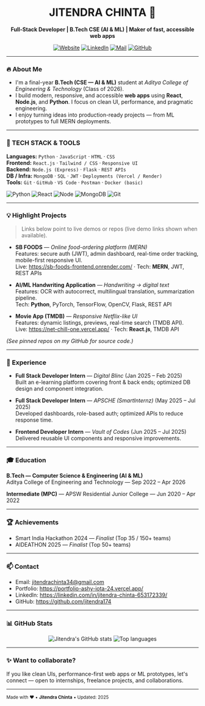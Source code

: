 <!--
  GitHub Profile README for Jitendra Chinta
  - Bold headings as requested
  - Icons (emojis), Shields badges, GitHub stats cards included
  - Replace any URLs or images as you prefer
-->

<div align="center">

# **JITENDRA CHINTA** 👋  
**Full-Stack Developer | B.Tech CSE (AI & ML) | Maker of fast, accessible web apps**

[![Website](https://img.shields.io/badge/Portfolio-Visit-0D7377?style=for-the-badge&logo=google-chrome&logoColor=white)](https://portfolio-ashy-iota-24.vercel.app/)
[![LinkedIn](https://img.shields.io/badge/LinkedIn-Connect-0A66C2?style=for-the-badge&logo=linkedin&logoColor=white)](https://linkedin.com/in/jitendra-chinta-653172339/)
[![Mail](https://img.shields.io/badge/Email-jitendrachinta34%40gmail.com-D14836?style=for-the-badge&logo=gmail&logoColor=white)](mailto:jitendrachinta34@gmail.com)
[![GitHub](https://img.shields.io/badge/GitHub-@jitendra174-181717?style=for-the-badge&logo=github&logoColor=white)](https://github.com/jitendra174)

</div>

---

### **🔥 About Me**
- I'm a final-year **B.Tech (CSE — AI & ML)** student at *Aditya College of Engineering & Technology* (Class of 2026).  
- I build modern, responsive, and accessible **web apps** using **React**, **Node.js**, and **Python**. I focus on clean UI, performance, and pragmatic engineering.  
- I enjoy turning ideas into production-ready projects — from ML prototypes to full MERN deployments.

---

### **🧰 TECH STACK & TOOLS**
**Languages:** `Python` · `JavaScript` · `HTML` · `CSS`  
**Frontend:** `React.js` · `Tailwind / CSS` · `Responsive UI`  
**Backend:** `Node.js (Express)` · `Flask` · `REST APIs`  
**DB / Infra:** `MongoDB` · `SQL` · `JWT` · `Deployments (Vercel / Render)`  
**Tools:** `Git` · `GitHub` · `VS Code` · `Postman` · `Docker (basic)`  

<!-- Tech badges (quick visual) -->
<p>
  <img alt="Python" src="https://img.shields.io/badge/Python-3776AB?style=for-the-badge&logo=python&logoColor=white" />
  <img alt="React" src="https://img.shields.io/badge/React-20232A?style=for-the-badge&logo=react&logoColor=61DAFB" />
  <img alt="Node" src="https://img.shields.io/badge/Node.js-43853D?style=for-the-badge&logo=node.js&logoColor=white" />
  <img alt="MongoDB" src="https://img.shields.io/badge/MongoDB-4EA94B?style=for-the-badge&logo=mongodb&logoColor=white" />
  <img alt="Git" src="https://img.shields.io/badge/Git-F05032?style=for-the-badge&logo=git&logoColor=white" />
</p>

---

### **💡 Highlight Projects**
> Links below point to live demos or repos (live demo links shown when available).

- **SB FOODS** — *Online food-ordering platform (MERN)*  
  Features: secure auth (JWT), admin dashboard, real-time order tracking, mobile-first responsive UI.  
  Live: https://sb-foods-frontend.onrender.com/ · Tech: **MERN**, JWT, REST APIs

- **AI/ML Handwriting Application** — *Handwriting → digital text*  
  Features: OCR with autocorrect, multilingual translation, summarization pipeline.  
  Tech: **Python**, PyTorch, TensorFlow, OpenCV, Flask, REST API

- **Movie App (TMDB)** — *Responsive Netflix-like UI*  
  Features: dynamic listings, previews, real-time search (TMDB API).  
  Live: https://net-chill-one.vercel.app/ · Tech: **React.js**, TMDB API

*(See pinned repos on my GitHub for source code.)*

---

### **💼 Experience**
- **Full Stack Developer Intern** — *Digital Blinc* (Jan 2025 – Feb 2025)  
  Built an e-learning platform covering front & back ends; optimized DB design and component integration.

- **Full Stack Developer Intern** — *APSCHE (SmartInternz)* (May 2025 – Jul 2025)  
  Developed dashboards, role-based auth; optimized APIs to reduce response time.

- **Frontend Developer Intern** — *Vault of Codes* (Jun 2025 – Jul 2025)  
  Delivered reusable UI components and responsive improvements.

---

### **🎓 Education**
**B.Tech — Computer Science & Engineering (AI & ML)**  
Aditya College of Engineering and Technology — Sep 2022 – Apr 2026

**Intermediate (MPC)** — APSW Residential Junior College — Jun 2020 – Apr 2022

---

### **🏆 Achievements**
- Smart India Hackathon 2024 — *Finalist* (Top 35 / 150+ teams)  
- AIDEATHON 2025 — *Finalist* (Top 50+ teams)

---

### **📫 Contact**
- Email: jitendrachinta34@gmail.com  
- Portfolio: https://portfolio-ashy-iota-24.vercel.app/  
- LinkedIn: https://linkedin.com/in/jitendra-chinta-653172339/  
- GitHub: https://github.com/jitendra174

---

### **📊 GitHub Stats**

<div align="center">
  <img src="https://github-readme-stats.vercel.app/api?username=jitendra174&show_icons=true&count_private=true&theme=dark&hide_rank=true" alt="Jitendra's GitHub stats" />
  <img src="https://github-readme-stats.vercel.app/api/top-langs/?username=jitendra174&layout=compact&theme=dark" alt="Top languages" />
</div>

---

### **✨ Want to collaborate?**
If you like clean UIs, performance-first web apps or ML prototypes, let's connect — open to internships, freelance projects, and collaborations.

---

<sub>Made with ❤️ • **Jitendra Chinta** • Updated: 2025</sub>
